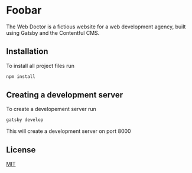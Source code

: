 # Foobar

The Web Doctor is a fictious website for a web development agency, built using Gatsby and the Contentful CMS.

## Installation

To install all project files run

```bash
npm install
```

## Creating a development server

To create a developement server run

```bash
gatsby develop
```

This will create a development server on port 8000

## License

[MIT](https://choosealicense.com/licenses/mit/)
